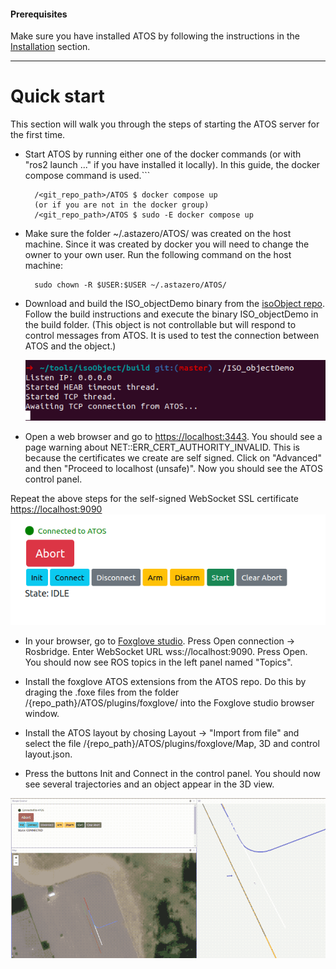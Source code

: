 #### Prerequisites
Make sure you have installed ATOS by following the instructions in the [Installation](installation.md) section.

-------------------------

# Quick start

This section will walk you through the steps of starting the ATOS server for the first time. 

* Start ATOS by running either one of the docker commands (or with "ros2 launch ..." if you have installed it locally). In this guide, the docker compose command is used.```

        
        /<git_repo_path>/ATOS $ docker compose up
        (or if you are not in the docker group)
        /<git_repo_path>/ATOS $ sudo -E docker compose up
       

* Make sure the folder ~/.astazero/ATOS/ was created on the host machine. Since it was created by docker you will need to change the owner to your own user. Run the following command on the host machine:

       
        sudo chown -R $USER:$USER ~/.astazero/ATOS/
        

* Download and build the ISO_objectDemo binary from the [isoObject repo](https://github.com/RI-SE/isoObject). Follow the build instructions and execute the binary ISO_objectDemo in the build folder. (This object is not controllable but will respond to control messages from ATOS. It is used to test the connection between ATOS and the object.)

    ![Alt text](isoobject_preconnect.png)

* Open a web browser and go to [https://localhost:3443](https://localhost:3443). You should see a page warning about NET::ERR_CERT_AUTHORITY_INVALID. This is because the certificates we create are self signed. Click on "Advanced" and then "Proceed to localhost (unsafe)". Now you should see the ATOS control panel.

Repeat the above steps for the self-signed WebSocket SSL certificate [https://localhost:9090](https://localhost:9090)
    ![Alt text](controlpanel.png)

* In your browser, go to [Foxglove studio](https://studio.foxglove.dev/). Press Open connection -> Rosbridge. Enter WebSocket URL wss://localhost:9090. Press Open. You should now see ROS topics in the left panel named "Topics". 

* Install the foxglove ATOS extensions from the ATOS repo. Do this by draging the .foxe files from the folder /{repo_path}/ATOS/plugins/foxglove/ into the Foxglove studio browser window.

* Install the ATOS layout by chosing Layout -> "Import from file" and select the file /{repo_path}/ATOS/plugins/foxglove/Map, 3D and control layout.json.

* Press the buttons Init and Connect in the control panel. You should now see several trajectories and an object appear in the 3D view. 


![Alt text](connected.gif)
